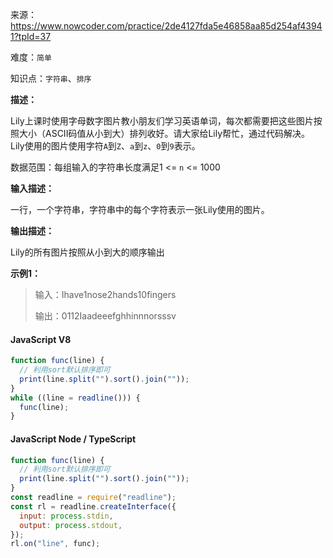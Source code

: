 来源：<https://www.nowcoder.com/practice/2de4127fda5e46858aa85d254af43941?tpId=37>

难度：`简单`

知识点：`字符串`、`排序`

**描述：**

Lily上课时使用字母数字图片教小朋友们学习英语单词，每次都需要把这些图片按照大小（ASCII码值从小到大）排列收好。请大家给Lily帮忙，通过代码解决。
Lily使用的图片使用字符`A`到`Z`、`a`到`z`、`0`到`9`表示。

数据范围：每组输入的字符串长度满足1 <= `n` <= 1000

**输入描述：**

一行，一个字符串，字符串中的每个字符表示一张Lily使用的图片。

**输出描述：**

Lily的所有图片按照从小到大的顺序输出

**示例1：**

> 输入：Ihave1nose2hands10fingers
>
> 输出：0112Iaadeeefghhinnnorsssv

<!-- tabs:start -->

#### **JavaScript V8**

```javascript
function func(line) {
  // 利用sort默认排序即可
  print(line.split("").sort().join(""));
}
while ((line = readline())) {
  func(line);
}
```

#### **JavaScript Node / TypeScript**

```javascript
function func(line) {
  // 利用sort默认排序即可
  print(line.split("").sort().join(""));
}
const readline = require("readline");
const rl = readline.createInterface({
  input: process.stdin,
  output: process.stdout,
});
rl.on("line", func);
```

<!-- tabs:end -->
